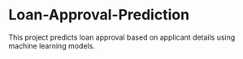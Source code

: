 # Loan-Approval-Prediction
This project predicts loan approval based on applicant details using machine learning models.
